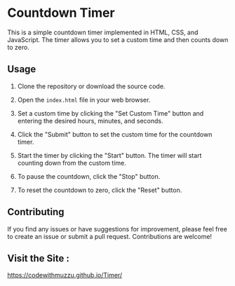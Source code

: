 # Countdown Timer

This is a simple countdown timer implemented in HTML, CSS, and JavaScript. The timer allows you to set a custom time and then counts down to zero.

## Usage

1. Clone the repository or download the source code.

2. Open the `index.html` file in your web browser.

3. Set a custom time by clicking the "Set Custom Time" button and entering the desired hours, minutes, and seconds.

4. Click the "Submit" button to set the custom time for the countdown timer.

5. Start the timer by clicking the "Start" button. The timer will start counting down from the custom time.

6. To pause the countdown, click the "Stop" button.

7. To reset the countdown to zero, click the "Reset" button.

## Contributing

If you find any issues or have suggestions for improvement, please feel free to create an issue or submit a pull request. Contributions are welcome!

## Visit the Site : 

https://codewithmuzzu.github.io/Timer/
